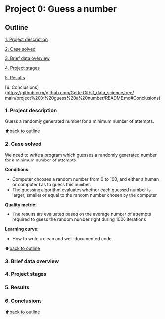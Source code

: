 # Project 0: Guess a number

## Outline

[1. Project description](https://github.com/GetterGit/sf_data_science/tree/main/project%200:%20guess%20a%20number/README.md#Project-description)

[2. Case solved](https://github.com/GetterGit/sf_data_science/tree/main/project%200:%20guess%20a%20number/README.md#Case-solved)

[3. Brief data overview](https://github.com/GetterGit/sf_data_science/tree/main/project%200:%20guess%20a%20number/README.md#Brief-data-overview)

[4. Project stages](https://github.com/github.com/GetterGit/sf_data_science/tree/main/project%200:%20guess%20a%20number/README.md#Project-stages)

[5. Results](https://github.com/github.com/GetterGit/sf_data_science/tree/main/project%200:%20guess%20a%20number/README.md#Results)

[6. Conclusions](https://github.com/github.com/GetterGit/sf_data_science/tree/
main/project%200:%20guess%20a%20number/README.md#Conclusions)

### 1. Project description

Guess a randomly generated number for a minimum number of attempts.

:arrow_up:[back to outline](https://github.com/GetterGit/sf_data_science/tree/main/Project%200:%20Guess%20a%20number/README.md#Outline)

### 2. Case solved

We need to write a program which guesses a randomly generated number for a minimum number of attempts

**Conditions:**

- Computer chooses a random number from 0 to 100, and either a human or computer has to guess this number.
- The guessing algorithm evaluates whether each guessed number is larger, smaller or equal to the random number chosen by the computer

**Quality metric:**

- The results are evaluated based on the average number of attempts required to guess the random number right during 1000 iterations

**Learning curve:**

- How to write a clean and well-documented code

:arrow_up:[back to outline](https://github.com/GetterGit/sf_data_science/tree/main/Project%200:%20Guess%20a%20number/README.md#Outline)

### 3. Brief data overview

### 4. Project stages

### 5. Results

### 6. Conclusions

:arrow_up:[back to outline](https://github.com/GetterGit/sf_data_science/tree/main/Project%200:%20Guess%20a%20number/README.md#Outline)
